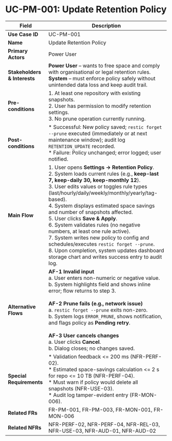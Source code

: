 # UC-PM-001: Update Retention Policy

| Field                        | Description                                                                                                                                                                                                                                                                                                                                                                                                                                                                                                                                                                                                   |
| ---------------------------- | ------------------------------------------------------------------------------------------------------------------------------------------------------------------------------------------------------------------------------------------------------------------------------------------------------------------------------------------------------------------------------------------------------------------------------------------------------------------------------------------------------------------------------------------------------------------------------------------------------------- |
| **Use Case ID**              | UC-PM-001                                                                                                                                                                                                                                                                                                                                                                                                                                                                                                                                                                                                     |
| **Name**                     | Update Retention Policy                                                                                                                                                                                                                                                                                                                                                                                                                                                                                                                                                                                       |
| **Primary Actors**           | Power User                                                                                                                                                                                                                                                                                                                                                                                                                                                                                                                                                                                                    |
| **Stakeholders & Interests** | **Power User** – wants to free space and comply with organisational or legal retention rules. <br> **System** – must enforce policy safely without unintended data loss and keep audit trail.                                                                                                                                                                                                                                                                                                                                                                                                                  |
| **Pre-conditions**           | 1. At least one repository with existing snapshots. <br> 2. User has permission to modify retention settings. <br> 3. No prune operation currently running.                                                                                                                                                                                                                                                                                                                                                                                                                                                   |
| **Post-conditions**          | * Successful: New policy saved; `restic forget --prune` executed (immediately or at next maintenance window); audit log `RETENTION_UPDATE` recorded. <br> * Failure: Policy unchanged; error logged; user notified.                                                                                                                                                                                                                                                                                                                                                                                           |
| **Main Flow**                | 1. User opens **Settings → Retention Policy**. <br> 2. System loads current rules (e.g., **keep-last 7, keep-daily 30, keep-monthly 12**). <br> 3. User edits values or toggles rule types (last/hourly/daily/weekly/monthly/yearly/tag-based). <br> 4. System displays estimated space savings and number of snapshots affected. <br> 5. User clicks **Save & Apply**. <br> 6. System validates rules (no negative numbers, at least one rule active). <br> 7. System writes new policy to config and schedules/executes `restic forget --prune`. <br> 8. Upon completion, system updates dashboard storage chart and writes success entry to audit log. |
| **Alternative Flows**        | **AF-1 Invalid input** <br> a. User enters non-numeric or negative value. <br> b. System highlights field and shows inline error; flow returns to step 3. <br><br> **AF-2 Prune fails (e.g., network issue)** <br> a. `restic forget --prune` exits non-zero. <br> b. System logs `ERROR_PRUNE`, shows notification, and flags policy as **Pending retry**. <br><br> **AF-3 User cancels changes** <br> a. User clicks **Cancel**. <br> b. Dialog closes; no changes saved.                                                                                                                                   |
| **Special Requirements**     | * Validation feedback <= 200 ms (NFR-PERF-02). <br> * Estimated space-savings calculation <= 2 s for repo <= 10 TB (NFR-PERF-04). <br> * Must warn if policy would delete all snapshots (NFR-USE-03). <br> * Audit log tamper-evident entry (FR-MON-006).                                                                                                                                                                                                                                                                                                                                                      |
| **Related FRs**              | FR-PM-001, FR-PM-003, FR-MON-001, FR-MON-006                                                                                                                                                                                                                                                                                                                                                                                                                                                                                                                                                                  |
| **Related NFRs**             | NFR-PERF-02, NFR-PERF-04, NFR-REL-03, NFR-USE-03, NFR-AUD-01, NFR-AUD-02                                                                                                                                                                                                                                                                                                                                                                                                                                                                                                                                                         |
